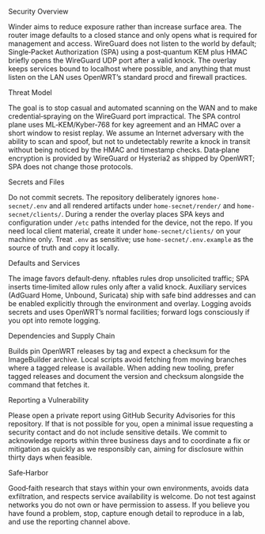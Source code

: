 Security Overview

Winder aims to reduce exposure rather than increase surface area. The router image defaults to a closed stance and only opens what is required for management and access. WireGuard does not listen to the world by default; Single‑Packet Authorization (SPA) using a post‑quantum KEM plus HMAC briefly opens the WireGuard UDP port after a valid knock. The overlay keeps services bound to localhost where possible, and anything that must listen on the LAN uses OpenWRT’s standard procd and firewall practices.

Threat Model

The goal is to stop casual and automated scanning on the WAN and to make credential‑spraying on the WireGuard port impractical. The SPA control plane uses ML‑KEM/Kyber‑768 for key agreement and an HMAC over a short window to resist replay. We assume an Internet adversary with the ability to scan and spoof, but not to undetectably rewrite a knock in transit without being noticed by the HMAC and timestamp checks. Data‑plane encryption is provided by WireGuard or Hysteria2 as shipped by OpenWRT; SPA does not change those protocols.

Secrets and Files

Do not commit secrets. The repository deliberately ignores `home-secnet/.env` and all rendered artifacts under `home-secnet/render/` and `home-secnet/clients/`. During a render the overlay places SPA keys and configuration under `/etc` paths intended for the device, not the repo. If you need local client material, create it under `home-secnet/clients/` on your machine only. Treat `.env` as sensitive; use `home-secnet/.env.example` as the source of truth and copy it locally.

Defaults and Services

The image favors default‑deny. nftables rules drop unsolicited traffic; SPA inserts time‑limited allow rules only after a valid knock. Auxiliary services (AdGuard Home, Unbound, Suricata) ship with safe bind addresses and can be enabled explicitly through the environment and overlay. Logging avoids secrets and uses OpenWRT’s normal facilities; forward logs consciously if you opt into remote logging.

Dependencies and Supply Chain

Builds pin OpenWRT releases by tag and expect a checksum for the ImageBuilder archive. Local scripts avoid fetching from moving branches where a tagged release is available. When adding new tooling, prefer tagged releases and document the version and checksum alongside the command that fetches it.

Reporting a Vulnerability

Please open a private report using GitHub Security Advisories for this repository. If that is not possible for you, open a minimal issue requesting a security contact and do not include sensitive details. We commit to acknowledge reports within three business days and to coordinate a fix or mitigation as quickly as we responsibly can, aiming for disclosure within thirty days when feasible.

Safe‑Harbor

Good‑faith research that stays within your own environments, avoids data exfiltration, and respects service availability is welcome. Do not test against networks you do not own or have permission to assess. If you believe you have found a problem, stop, capture enough detail to reproduce in a lab, and use the reporting channel above.

